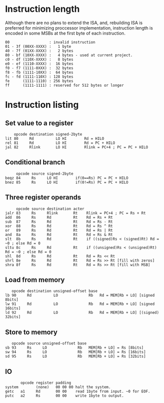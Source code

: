 # Instruction length
Although there are no plans to extend the ISA, and,
rebuilding ISA is preferred for minimizing proccessor implementation,
instruction length is encoded
in some MSBs at the first byte of each instruction.

	00                  : invalid instruction
	01 - 3f (00XX-XXXX) :   1 byte
	40 - 7f (01XX-XXXX) :   2 bytes
	80 - bf (10XX-XXXX) :   4 bytes - used at current project.
	c0 - df (110X-XXXX) :   8 bytes
	e0 - ef (1110-XXXX) :  16 bytes
	f0 - f7 (1111-0XXX) :  32 bytes
	f8 - fb (1111-10XX) :  64 bytes
	fc - fd (1111-110X) : 128 bytes
	fe      (1111-1110) : 256 bytes
	ff      (1111-1111) : reserved for 512 bytes or longer

# Instruction listing
## Set value to a register

	    opcode destination signed-2byte
	lit 80     Rd          LO HI        Rd = HILO
	rel 81     Rd          LO HI        Rd = PC + HILO
	jal 82     Rlink       LO HI        Rlink = PC+4 ; PC = PC + HILO

## Conditional branch

	     opcode source signed-2byte
	beqz 84     Rs     LO HI        if(0==Rs) PC = PC + HILO
	bnez 85     Rs     LO HI        if(0!=Rs) PC = PC + HILO

## Three register operands

	     opcode source destination acter
	jalr 83     Rs     Rlink       Rt    Rlink = PC+4 ; PC = Rs + Rt
	add  86     Rs     Rd          Rt    Rd = Rs + Rt
	sub  87     Rs     Rd          Rt    Rd = Rs - Rt
	xor  88     Rs     Rd          Rt    Rd = Rs ^ Rt
	or   89     Rs     Rd          Rt    Rd = Rs | Rt
	and  8a     Rs     Rd          Rt    Rd = Rs & Rt
	slt  8b     Rs     Rd          Rt    if ((signed)Rs < (signed)Rt) Rd = ~0 ; else Rd = 0
	sltu 8c     Rs     Rd          Rt    if ((unsigned)Rs < (unsigned)Rt) Rd = ~0 ; else Rd = 0
	shl  8d     Rs     Rd          Rt    Rd = Rs << Rt
	shrl 8e     Rs     Rd          Rt    Rd = Rs >> Rt [fill with zeros]
	shra 8f     Rs     Rd          Rt    Rd = Rs >> Rt [fill with MSB]

## Load from memory

	   opcode destination unsigned-offset base
	lb 90     Rd          LO              Rb   Rd = MEM[Rb + LO] [signed 8bits]
	lw 91     Rd          LO              Rb   Rd = MEM[Rb + LO] [signed 16bits]
	ld 92     Rd          LO              Rb   Rd = MEM[Rb + LO] [(signed) 32bits]

## Store to memory

	   opcode source unsigned-offset base
	sb 93     Rs     LO              Rb   MEM[Rb + LO] = Rs [8bits]
	sw 94     Rs     LO              Rb   MEM[Rb + LO] = Rs [16bits]
	sd 95     Rs     LO              Rb   MEM[Rb + LO] = Rs [32bits]

## IO

	       opcode register padding
	system        (none)   00 00 00 halt the system.
	getc   a1     Rd       00 00    read 1byte from input. ~0 for EOF.
	putc   a2     Rs       00 00    write 1byte to output.
